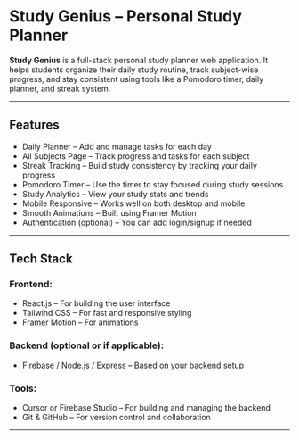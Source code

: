 # Study Genius – Personal Study Planner

**Study Genius** is a full-stack personal study planner web application. It helps students organize their daily study routine, track subject-wise progress, and stay consistent using tools like a Pomodoro timer, daily planner, and streak system.

---

## Features

- Daily Planner – Add and manage tasks for each day
- All Subjects Page – Track progress and tasks for each subject
- Streak Tracking – Build study consistency by tracking your daily progress
- Pomodoro Timer – Use the timer to stay focused during study sessions
- Study Analytics – View your study stats and trends
- Mobile Responsive – Works well on both desktop and mobile
- Smooth Animations – Built using Framer Motion
- Authentication (optional) – You can add login/signup if needed

---

## Tech Stack

### Frontend:
- React.js – For building the user interface
- Tailwind CSS – For fast and responsive styling
- Framer Motion – For animations

### Backend (optional or if applicable):
- Firebase / Node.js / Express – Based on your backend setup

### Tools:
- Cursor or Firebase Studio – For building and managing the backend
- Git & GitHub – For version control and collaboration

---
